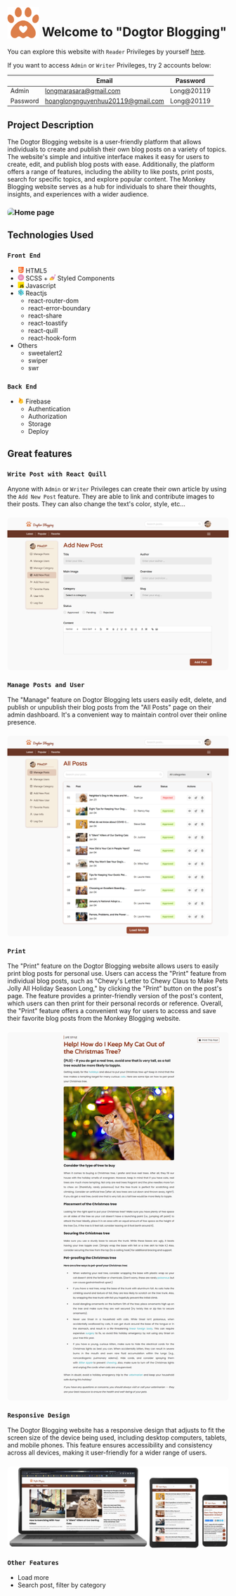# <img src="https://github.com/Marcus20119/IMAGES/blob/main/dogtor_blogging/logo-dogtor-blogging.png?raw=true" alt="logo" style="transform:translateY(5px);display:inline-block;width:72px;"></img> Welcome to "Dogtor Blogging"

You can explore this website with `Reader` Privileges by yourself [here](https://monkey-blogging-4878f.web.app).

If you want to access `Admin` or `Writer` Privileges, try 2 accounts below:
 
|           | Email                              | Password    |
| --------- | ---------------------------------- | ------------|
| Admin     | longmarasara@gmail.com             | Long@20119  |
| Password  | hoanglongnguyenhuu20119@gmail.com  | Long@20119  |

## Project Description

The Dogtor Blogging website is a user-friendly platform that allows individuals to create and publish their own blog posts on a variety of topics. The website's simple and intuitive interface makes it easy for users to create, edit, and publish blog posts with ease. Additionally, the platform offers a range of features, including the ability to like posts, print posts, search for specific topics, and explore popular content. The Monkey Blogging website serves as a hub for individuals to share their thoughts, insights, and experiences with a wider audience.

### <img src="https://github.com/Marcus20119/IMAGES/blob/main/dogtor_blogging/dogtor-home-page.png?raw=true" alt="Home page" style="display:block;border-radius:8px;"></img>

## Technologies Used

### `Front End`

- <img src="https://github.com/Marcus20119/IMAGES/blob/main/icons/html.png?raw=true" alt="HTML5" style="width:14px;"/> HTML5
- <img src="https://github.com/Marcus20119/IMAGES/blob/main/icons/scss.png?raw=true" alt="SCSS" style="width:14px;"/> SCSS + <img src="https://github.com/Marcus20119/IMAGES/blob/main/icons/styled-components-2.png?raw=true" alt="Tailwind" style="width:14px;"/> Styled Components
- <img src="https://github.com/Marcus20119/IMAGES/blob/main/icons/javascript.png?raw=true" alt="JS" style="width:14px;"/> Javascript
- <img src="https://github.com/Marcus20119/IMAGES/blob/main/icons/react.png?raw=true" alt="React" style="width:14px;"/> Reactjs
  - react-router-dom 
  - react-error-boundary
  - react-share
  - react-toastify
  - react-quill
  - react-hook-form
- Others
  - sweetalert2
  - swiper
  - swr

### `Back End`

- <img src="https://github.com/Marcus20119/IMAGES/blob/main/icons/firebase.png?raw=true" alt="Supabase" style="width:14px;"/> Firebase
  - Authentication
  - Authorization
  - Storage
  - Deploy

## Great features

### `Write Post with React Quill`

Anyone with `Admin` or `Writer` Privileges can create their own article by using the `Add New Post` feature. They are able to link and contribute images to their posts. They can also change the text's color, style, etc...

### <img src="https://github.com/Marcus20119/IMAGES/blob/main/dogtor_blogging/dogtor-new-post.png?raw=true" alt="Explore" style="display:block;border-radius:8px;"></img>

### `Manage Posts and User`

The "Manage" feature on Dogtor Blogging lets users easily edit, delete, and publish or unpublish their blog posts from the "All Posts" page on their admin dashboard. It's a convenient way to maintain control over their online presence.

### <img src="https://github.com/Marcus20119/IMAGES/blob/main/dogtor_blogging/dogtor-posts-2.png?raw=true" alt="Posts" style="display:block;border-radius:8px;"></img>

### `Print`

The "Print" feature on the Dogtor Blogging website allows users to easily print blog posts for personal use. Users can access the "Print" feature from individual blog posts, such as "Chewy's Letter to Chewy Claus to Make Pets Jolly All Holiday Season Long," by clicking the "Print" button on the post's page. The feature provides a printer-friendly version of the post's content, which users can then print for their personal records or reference. Overall, the "Print" feature offers a convenient way for users to access and save their favorite blog posts from the Monkey Blogging website.

### <img src="https://github.com/Marcus20119/IMAGES/blob/main/dogtor_blogging/dogtor-print.png?raw=true" alt="Print" style="display:block;border-radius:8px;"></img>

### `Responsive Design`

The Dogtor Blogging website has a responsive design that adjusts to fit the screen size of the device being used, including desktop computers, tablets, and mobile phones. This feature ensures accessibility and consistency across all devices, making it user-friendly for a wider range of users.

### <img src="https://github.com/Marcus20119/IMAGES/blob/main/dogtor_blogging/logo-dogtor-responsive.png?raw=true" alt="Responsive" style="display:block;border-radius:8px;"></img>

### `Other Features`

- Load more
- Search post, filter by category
